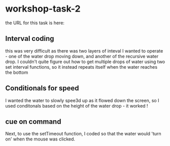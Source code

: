 # workshop-task-2
the URL for this task is here: 

## Interval coding 
this was very difficult as there was two layers of inteval I wanted to operate - one of the water drop moving down, and another of the recursive water drop. 
I couldn't quite figure out how to get multiple drops of water using two set interval functions, so it instead repeats itself when the water reaches the bottom 

## Conditionals for speed
I wanted the water to slowly spee3d up as it flowed down the screen, so I used conditonals based on the height of the water drop - it worked ! 

## cue on command
Next, to use the setTimeout function, I coded so that the water would 'turn on' when the mouse was clicked. 
